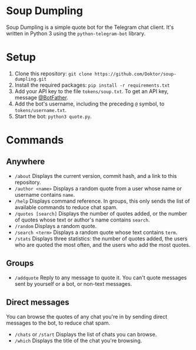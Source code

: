 # Soup Dumpling

Soup Dumpling is a simple quote bot for the Telegram chat client. It's written in Python 3 using the `python-telegram-bot` library.

# Setup

1. Clone this repository: `git clone https://github.com/Doktor/soup-dumpling.git`
2. Install the required packages: `pip install -r requirements.txt`
3. Add your API key to the file `tokens/soup.txt`. To get an API key, message [@BotFather](https://telegram.me/BotFather).
4. Add the bot's username, including the preceding `@` symbol, to `tokens/username.txt`.
5. Start the bot: `python3 quote.py`.

# Commands

## Anywhere
- `/about` Displays the current version, commit hash, and a link to this repository.
- `/author <name>` Displays a random quote from a user whose name or username contains `name`.
- `/help` Displays command reference. In groups, this only sends the list of available commands to reduce chat spam.
- `/quotes [search]` Displays the number of quotes added, or the number of quotes whose text or author's name contains `search`.
- `/random` Displays a random quote.
- `/search <term>` Displays a random quote whose text contains `term`.
- `/stats` Displays three statistics: the number of quotes added, the users who are quoted the most often, and the users who add the most quotes.

## Groups
- `/addquote` Reply to any message to quote it. You can't quote messages sent by yourself or a bot, or non-text messages.

## Direct messages
You can browse the quotes of any chat you're in by sending direct messages to the bot, to reduce chat spam.

- `/chats` or `/start` Displays the list of chats you can browse.
- `/which` Displays the title of the chat you're browsing.
